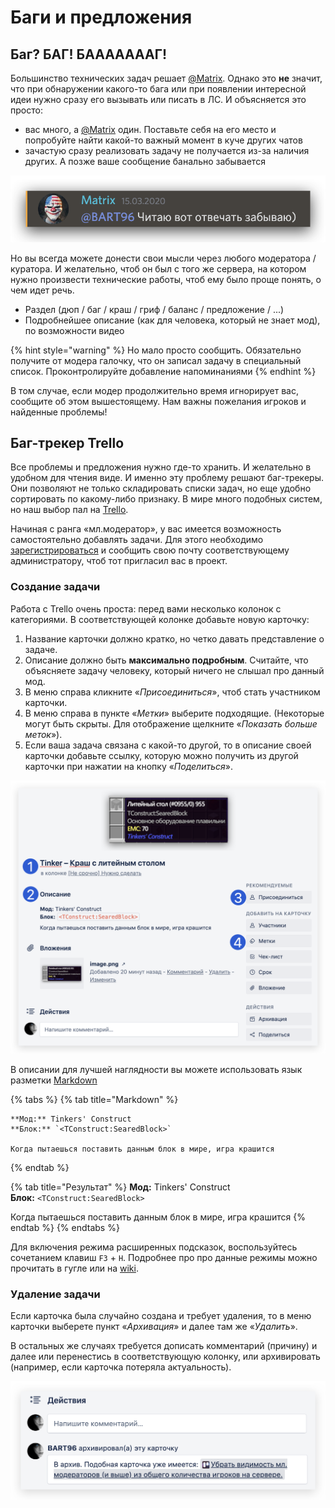 # Баги и предложения

## Баг? БАГ! БАААААААГ!

Большинство технических задач решает [@Matrix](//discord.com/users/194419590694961152). Однако это **не** значит, что при обнаружении какого-то бага или при появлении интересной идеи нужно сразу его вызывать или писать в ЛС. И объясняется это просто: 

* вас много, а [@Matrix](//discord.com/users/194419590694961152) один. Поставьте себя на его место и попробуйте найти какой-то важный момент в куче других чатов
* зачастую сразу реализовать задачу не получается из-за наличия других. А позже ваше сообщение банально забывается

![](../.gitbook/assets/image%20%281%29.png)

Но вы всегда можете донести свои мысли через любого модератора / куратора. И желательно, чтоб он был с того же сервера, на котором нужно произвести технические работы, чтоб ему было проще понять, о чем идет речь.

* Раздел \(дюп / баг / краш / гриф / баланс / предложение / ...\)
* Подробнейшее описание \(как для человека, который не знает мод\), по возможности видео

{% hint style="warning" %}
Но мало просто сообщить. Обязательно получите от модера галочку, что он записал задачу в специальный список. Проконтролируйте добавление напоминаниями
{% endhint %}

В том случае, если модер продолжительно время игнорирует вас, сообщите об этом вышестоящему. Нам важны пожелания игроков и найденные проблемы!

## Баг-трекер Trello

Все проблемы и предложения нужно где-то хранить. И желательно в удобном для чтения виде. И именно эту проблему решают баг-трекеры. Они позволяют не только складировать списки задач, но еще удобно сортировать по какому-либо признаку. В мире много подобных систем, но наш выбор пал на [Trello](//trello.com/).

Начиная с ранга «мл.модератор», у вас имеется возможность самостоятельно добавлять задачи. Для этого необходимо [зарегистрироваться](//trello.com/sanik2021/recommend) и сообщить свою почту соответствующему администратору, чтоб тот пригласил вас в проект.

### Создание задачи

Работа с Trello очень проста: перед вами несколько колонок с категориями. В соответствующей колонке добавьте новую карточку:

1. Название карточки должно кратко, но четко давать представление о задаче.
2. Описание должно быть **максимально подробным**. Считайте, что объясняете задачу человеку, который ничего не слышал про данный мод.
3. В меню справа кликните «_Присоединиться_», чтоб стать участником карточки.
4. В меню справа в пункте «_Метки_» выберите подходящие. \(Некоторые могут быть скрыты. Для отображение щелкните «_Показать больше меток_»\).
5. Если ваша задача связана с какой-то другой, то в описание своей карточки добавьте ссылку, которую можно получить из другой карточки при нажатии на кнопку «_Поделиться_».

![](../.gitbook/assets/image%20%282%29.png)

В описании для лучшей наглядности вы можете использовать язык разметки [Markdown](//help.trello.com/article/821-using-markdown-in-trello)

{% tabs %}
{% tab title="Markdown" %}
```text
**Мод:** Tinkers' Construct
**Блок:** `<TConstruct:SearedBlock>`

Когда пытаешься поставить данным блок в мире, игра крашится
```
{% endtab %}

{% tab title="Результат" %}
**Мод:** Tinkers' Construct  
**Блок:** `<TConstruct:SearedBlock>`

Когда пытаешься поставить данным блок в мире, игра крашится
{% endtab %}
{% endtabs %}

Для включения режима расширенных подсказок, воспользуйтесь сочетанием клавиш `F3` + `H`. Подробнее про про данные режимы можно прочитать в гугле или на [wiki](//minecraft-ru.gamepedia.com/Экран_отладки).

### Удаление задачи

Если карточка была случайно создана и требует удаления, то в меню карточки выберете пункт «_Архивация_» и далее там же «_Удалить_».

В остальных же случаях требуется дописать комментарий \(причину\) и далее или перенестись в соответствующую колонку, или архивировать \(например, если карточка потеряла актуальность\).

![](../.gitbook/assets/image%20%283%29.png)

